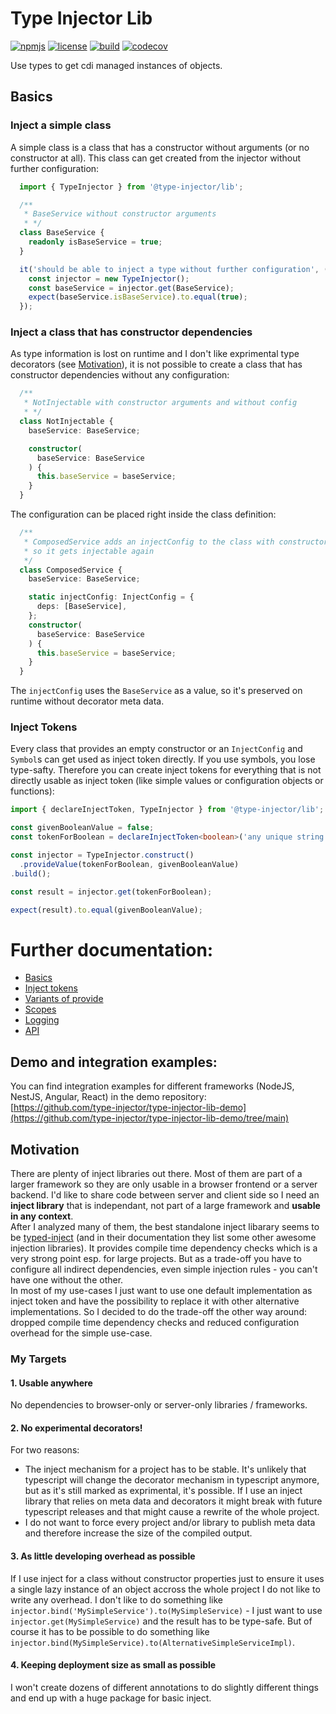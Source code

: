 # Type Injector Lib
[![npmjs](https://raster.shields.io/npm/v/type-injector-lib/latest.svg)](https://npmjs.org/package/type-injector-lib)
[![license](https://raster.shields.io/npm/l/type-injector-lib.svg)](http://www.apache.org/licenses/LICENSE-2.0)
[![build](https://github.com/e-hein/type-injector-lib/actions/workflows/test-build.yml/badge.svg?query=branch%3Amain)](https://github.com/e-hein/type-injector-lib/actions/workflows/test-build.yml?branch=main)
[![codecov](https://codecov.io/gh/e-hein/type-injector-lib/branch/main/graph/badge.svg?token=VBR29ZX1WC)](https://codecov.io/gh/e-hein/type-injector-lib)

Use types to get cdi managed instances of objects.

## Basics
### Inject a simple class
A simple class is a class that has a constructor without arguments (or no constructor at all). This class can get created from the injector without further configuration:
```typescript
  import { TypeInjector } from '@type-injector/lib';

  /**
   * BaseService without constructor arguments
   * */
  class BaseService {
    readonly isBaseService = true;
  }

  it('should be able to inject a type without further configuration', () => {
    const injector = new TypeInjector();
    const baseService = injector.get(BaseService);
    expect(baseService.isBaseService).to.equal(true);
  });
```
### Inject a class that has constructor dependencies
As type information is lost on runtime and I don't like exprimental type decorators (see [Motivation](#Motivation)), it is not possible to create a class that has constructor dependencies without any configuration:
```typescript
  /**
   * NotInjectable with constructor arguments and without config
   * */
  class NotInjectable {
    baseService: BaseService;

    constructor(
      baseService: BaseService
    ) {
      this.baseService = baseService;
    }
  }
``` 
The configuration can be placed right inside the class definition:
```typescript
  /**
   * ComposedService adds an injectConfig to the class with constructor arguments
   * so it gets injectable again
   */
  class ComposedService {
    baseService: BaseService;

    static injectConfig: InjectConfig = {
      deps: [BaseService],
    };
    constructor(
      baseService: BaseService
    ) {
      this.baseService = baseService;
    }
  }
```
The ```injectConfig``` uses the ```BaseService``` as a value, so it's preserved on runtime without decorator meta data.

### Inject Tokens
Every class that provides an empty constructor or an ```InjectConfig``` and ```Symbol```s can get used as inject token directly. If you use symbols, you lose type-safty. Therefore you can create inject tokens for everything that is not directly usable as inject token (like simple values or configuration objects or functions):
```typescript
import { declareInjectToken, TypeInjector } from '@type-injector/lib';

const givenBooleanValue = false;
const tokenForBoolean = declareInjectToken<boolean>('any unique string');

const injector = TypeInjector.construct()
  .provideValue(tokenForBoolean, givenBooleanValue)
.build();

const result = injector.get(tokenForBoolean);

expect(result).to.equal(givenBooleanValue);
```
# Further documentation:
* [Basics](./src/type-injector.spec.ts)
* [Inject tokens](./src/inject-token.spec.ts)
* [Variants of provide](./src/type-injector-builder.spec.ts)
* [Scopes](./src/injector-scope.spec.ts)
* [Logging](./src/logger.spec.ts)
* [API](./typedoc/README.md)

## Demo and integration examples:
You can find integration examples for different frameworks (NodeJS, NestJS, Angular, React) in the demo repository:  
[https://github.com/type-injector/type-injector-lib-demo](https://github.com/type-injector/type-injector-lib-demo/tree/main)

## Motivation
There are plenty of inject libraries out there. Most of them are part of a larger framework so they are only usable in a browser frontend or a server backend.
I'd like to share code between server and client side so I need an **inject library** that is independant, not part of a large framework and **usable in any context**.  
After I analyzed many of them, the best standalone inject libarary seems to be [typed-inject](https://github.com/nicojs/typed-inject) (and in their documentation they
list some other awesome injection libraries). It provides compile time dependency checks which is a very strong point esp. for large projects. But as a trade-off you
have to configure all indirect dependencies, even simple injection rules - you can't have one without the other.  
In most of my use-cases I just want to use one default implementation as inject token and have the possibility to replace it with other alternative implementations.
So I decided to do the trade-off the other way around: dropped compile time dependency checks and reduced configuration overhead for the simple use-case.

### My Targets
#### 1. Usable anywhere
No dependencies to browser-only or server-only libraries / frameworks.
#### 2. No experimental decorators!
For two reasons:
* The inject mechanism for a project has to be stable. It's unlikely that typescript will change the decorator mechanism in typescript anymore, but as it's still
marked as exprimental, it's possible. If I use an inject library that relies on meta data and decorators it might break with future typescript releases and that
might cause a rewrite of the whole project.
* I do not want to force every project and/or library to publish meta data and therefore increase the size of the compiled output.
#### 3. As little developing overhead as possible
If I use inject for a class without constructor properties just to ensure it uses a single lazy instance of an object accross the whole project I do not like to
write any overhead. I don't like to do something like ```injector.bind('MySimpleService').to(MySimpleService)``` - I just want to use ```injector.get(MySimpleService)```
and the result has to be type-safe. But of course it has to be possible to do something like ```injector.bind(MySimpleService).to(AlternativeSimpleServiceImpl)```.
#### 4. Keeping deployment size as small as possible
I won't create dozens of different annotations to do slightly different things and end up with a huge package for basic inject.
